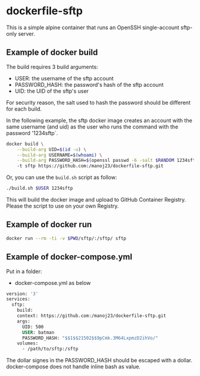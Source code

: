 # dockerfile-sftp

This is a simple alpine container that runs an OpenSSH single-account sftp-only
server.

## Example of docker build

The build requires 3 build arguments:

* USER: the username of the sftp account
* PASSWORD_HASH: the password's hash of the sftp account
* UID: the UID of the sftp's user

For security reason, the salt used to hash the password should be different for
each build.

In the following example, the sftp docker image creates an account with the
same username (and uid) as the user who runs the command with the password
'1234sftp`.

```bash
docker build \
    --build-arg UID=$(id -u) \
    --build-arg USERNAME=$(whoami) \
    --build-arg PASSWORD_HASH=$(openssl passwd -6 -salt $RANDOM 1234sftp)
    -t sftp https://github.com:/manoj23/dockerfile-sftp.git
```

Or, you can use the `build.sh` script as follow:

```bash
./build.sh $USER 1234sftp
```

This will build the docker image and upload to GitHub Container Registry.
Please the script to use on your own Registry.

## Example of docker run

```bash
docker run --rm -ti -v $PWD/sftp/:/sftp/ sftp
```

## Example of docker-compose.yml

Put in a folder:

* docker-compose.yml as below

```Dockerfile
version: '3'
services:
  sftp:
    build:
    context: https://github.com:/manoj23/dockerfile-sftp.git
    args:
      UID: 500
      USER: batman
      PASSWORD_HASH: "$$1$$21502$$9pCmk.3M64LxpmzD2ihVo/"
    volumes:
      - /path/to/sftp:/sftp
```

The dollar signes in the PASSWORD_HASH should be escaped with a dollar.
docker-compose does not handle inline bash as value.
